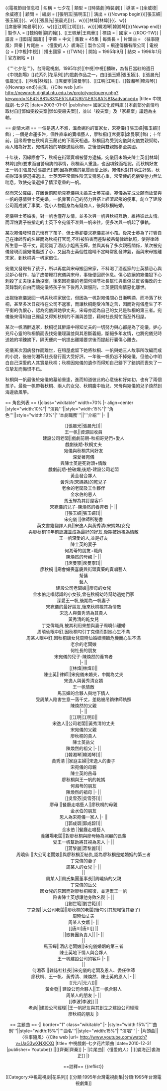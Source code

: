 {{電視節目信息框
| 名稱       = 七夕花
| 類型       = [[時裝劇|時裝劇]]
| 導演       = [[余威德|余威德]]
| 顧問       = 
| 編劇       = [[張明玉|張明玉]]
| 演出       = {{Nowrap begin}}[[張玉嬿|張玉嬿]]{{、w}}[[張晨光|張晨光]]{{、w}}[[林煒|林煒]]{{、w}}<br>[[席曼寧|席曼寧]]{{、w}}[[江明|江明]]{{、w}}[[韓湘琴|韓湘琴]]{{Nowrap end}}
| 製作人       = [[魏約翰|魏約翰]]、[[王珮華|王珮華]]
| 標語         =
| 國家       = {{ROC-TW}}
| 語言       = [[國語|國語]]
| 字幕       = 中文
| 集數       = 45集
| 每集長     = 
| 片頭曲     = 〈往事隨風〉齊秦 
| 片尾曲     = 〈懂愛的人〉裘海正
| 製作公司   = 飛達傳播有限公司
| 電視台     = [[中視|中視]]
| 播出國家   = {{TWN}}
| 開始       = 1995年9月
| 結束       = 1996年1月
| 官方網站   = 
}}

《'''七夕花'''》，台灣電視劇，1995年於[[中視|中視]]播映，為昔日當紅的週日《中視劇場》[[花系列|花系列]]的戲劇作品之一，由[[張玉嬿|張玉嬿]]、[[張晨光|張晨光]]、[[林煒|林煒]]、[[席曼寧|席曼寧]]、[[江明|江明]]、[[韓湘琴|韓湘琴]]{{Nowrap end}}主演。<ref>{{Cite web |url= http://newnrch.digital.ntu.edu.tw/prototype/query.php?keyword=%E4%B8%83%E5%A4%95%E8%8A%B1&advanced= |title= 中視戲劇-七夕花 |date=2003-01-01 |publisher= 國家文化資料庫 }}</ref>本劇部分劇情均取材自[[鄧如雯殺夫案|鄧如雯殺夫案]]，並以「殺夫案」及「家暴案」議題為主軸。

== 劇情大綱 ==
一個是遇人不淑，溫柔婉約的富家女，宋宛儀([[張玉嬿|張玉嬿]]飾)；一個是命運多舛，個性直率的賣唱藝人，廖秋桐([[席曼寧|席曼寧]]飾)；十年前，因缘際會在秋桐賣玉蘭花的下雨天相遇，秋桐因為受到宛儀與宛儀雙親幫助，兩人結為好友，宛儀將她的項鍊送給秋桐，之後便與雙親搬移至美國。

十年後，因緣際會下，秋桐在街頭賣唱被警方逮捕，宛儀因未婚夫陳士英([[林煒|林煒]]飾)要求而自警局詢問事情，秋桐兩人重逢，也因項鍊而相認。而秋桐好友王一帆([[張晨光|張晨光]]飾)因為宛儀的氣質而愛上她，宛儀也對其萌生好感，秋桐得知後便選擇退出。士英因平常個性陰沉又猜忌心重，常常使的宛儀受壓力無法喘息，致使宛儀選擇了情深意重的一帆。

然而宋父罹癌，在離世前盼能見宛儀與未婚夫士英完婚，宛儀為完成父願而放棄與一帆的感情與士英完婚。一帆靠著自己的努力與搭上經濟起飛的便車，創立了建設公司而成就了事業，從小人物翻身為有錢商人，後與秋桐結婚。

宛儀與士英婚後，對一帆也僅存友情，並多次與一帆與秋桐互助，維持彼此友情。而深怕妻子被搶走的士英下令宛儀不准與一帆來往，便多次與一帆起了爭執。

某次宛儀發現自己懷有了孩子，但士英卻要求宛儀拿掉小孩。後來士英為了打響自己在律師界的名聲而為秋桐打官司,不料被陷害而差點被吊銷律師執照，使得律師所生意一落千丈，而認識了酒店小姐馬玉嬋，並與其有了多次親密關係，某次被宛儀發現而讓宛儀傷透了心，又因為士英個性陰晴不定時常亂發脾氣，而與宋母搬離宋家，到秋桐與一帆家借住。

宛儀又發現有了孩子，所以再度與宋母搬回宋家，不料喝了酒返家的士英猜忌心與忌妒心發作，抽了皮帶鞭打宛儀與宋母，事後便回房休息。傷心欲絕的宛儀狠下心刺殺了丈夫後主動投案，後來因宛儀的老闆何湘苓社長幫忙與重傷並反省悔改的士英錄製的自白而讓宛儀將孩子生下後再入獄服刑，士英便因病情惡化離世。

出獄後宛儀返回一帆與秋桐家居住，但因為一帆對宛儀關心日漸明顯，而冷落了秋桐，甚至多次日夜待在公司不返家，而讓秋桐飽受冷落之苦，因而對宛儀產生了不平衡的仇恨心，認為宛儀與她爭丈夫，宋母亦認為自己的女兒是秋桐的第三者。宛儀後來得知自己罹癌又得知秋桐的不滿與苦楚，藉何社長幫忙而至外租屋。

某次一帆酒醉返家，秋桐從其醉語中得知丈夫的一切努力與心都是為了宛儀，妒心充斥心靈的秋桐憤而去找宛儀理論並與其恩斷義絕，斷絕多年友情，也將宛儀兒時送她的項鍊摘下，隔天便向一帆提出離婚要求後而提起行囊傷心離去。

宛儀某次因病發作而離世，在租屋處留下她將秋桐、一帆與她三人故事所改編而成的小說，後被何湘苓社長發行而大受好評。一年後一帆仍忘不掉宛儀，但他心中明白自己深愛的人其實是秋桐；秋桐因宛儀的遺作而得知自己鑄下了錯誤而喪失了一位摯友而悔恨不已。

秋桐與一帆最後於宛儀的墓前重逢，進而知道彼此的心意後和好如初，也有了兩個孩子。最後一帆帶著秋桐、兩人的女兒、秋桐腹中胎兒、宋母與宛儀的兒子煥然到海邊放風箏。

== 角色列表 ==
{|class="wikitable" width=70%
|- align=center
|style="width:10%"|'''演員'''||style="width:15%"|'''角色'''||style="width:19%"|'''本劇職務'''||'''介紹'''
|-
||<center> [[張晨光|張晨光]]||<center>王一帆||資源回收員<br>建設公司老闆||戲劇前期-秋桐哥兒們+愛人<br>戲劇後期-秋桐丈夫<br>宛儀與秋桐共同好友<br>深愛著宛儀<br>與陳士英是死對頭+情敵<br>戲劇前期-撿破爛;後期-建設公司老闆<br>黃金發合夥人<br>黃秀清(宋媽媽)的乾兒子<br>老余的老闆及工作夥伴<br>金水伯的恩人<br>馬玉蟬為其訂屋客戶<br>宋宛儀的兒子-陳煥然的養育者
|-
||<center> [[張玉嬿|張玉嬿]]||<center>宋宛儀 ||律師所秘書<br>英文書籍翻譯人員||宋逸人與黃秀清(宋媽媽)女兒<br>與廖秋桐10年前認識並成為最好的好友,後期被她視為情敵<br>王一帆深愛的人,並是好友<br>陳士英的妻子<br>何湘苓的朋友+職員<br>陳煥然的母親
|-
||<center> [[席曼寧|席曼寧]]||<center>廖秋桐 ||廟會婚喪喜慶與街頭賣藥的賣唱藝人<br>幫傭<br>藝人<br>建設公司老闆娘||廖母的女兒<br>金水伯走唱認識的小女孩,曾在秋桐幼時幫助過她們家<br>深愛王一帆,後期為一帆妻子<br>宋宛儀的最好朋友,後來秋桐視其為情敵<br>宋逸人與黃秀清為其貴人<br>黃秀清的乾女兒<br>丁克偉職員,被其利用來想與妻子周曉仙離婚<br>周曉仙眼中釘,因秋桐勾引丁克偉而對她心生不滿<br>周某人眼中釘,因秋桐讓女兒周曉仙婚姻瀕臨危機而心生不滿<br>老余的老闆娘<br>何社長的朋友<br>宋宛儀的兒子-陳煥然的養育者<br>
|-
||<center>[[林煒|林煒]]||<center>陳士英||律師||宋宛儀未婚夫，中期為丈夫<br>宋逸人與黃秀清女婿<br>王一帆情敵<br>馬玉嬋的合夥人與地下情人<br>受周某人陷害生意一落千丈，差點被吊銷律師執照<br>陳煥然的父親<br>
|-
||<center> [[江明|江明]]||<center>宋逸人||公司老闆||黃秀清的丈夫<br>宋宛儀的父親<br>廖秋桐的貴人<br>陳士英岳父<br>陳煥然的祖父
|-
||<center> [[韓湘琴|韓湘琴]]||<center>黃秀清 ||家庭主婦||宋逸人的妻子<br>宋宛儀的母親<br>陳士英的岳母<br>廖秋桐與王一帆的乾媽<br>何湘苓的朋友<br>陳煥然的祖母
|-
||<center> [[吳雪芬|吳雪芬]]||<center>廖母 ||餐廳走唱藝人||廖秋桐的母親<br>金水伯的朋友<br>恩人為宋宛儀一家人
|-
||<center> [[郭成碧|郭成碧]]||<center>金水伯 ||餐廳走唱藝人<br>養雞場老闆||對廖秋桐與廖母極為照顧的長輩<br>受王一帆幫助將其視為恩人
|-
||<center>[[蔣黎麗|蔣黎麗]]||<center>周曉仙 ||大公司老闆娘||與廖秋桐互結仇,認為廖秋桐是她婚姻的第三者<br>丁克偉的妻子<br>周某人的女兒
|-
||<center> ||<center> 周某人||周氏集團董事長||周曉仙的父親<br>丁克偉的岳父<br>因女兒的原因而對廖秋桐報復，並連累王一帆<br>陷害陳士英想讓他身敗名裂
|-
||<center> [[劉世範|劉世範]]||<center>丁克偉||大公司老闆||廖秋桐的老闆(後勾引其想報復其妻子)<br>周曉仙丈夫<br>周某人女婿
|-
||<center>[[唐川|唐川]] ||<center>  ||歌舞團負責人||
|-
||<center> ||<center> 馬玉蟬||酒店老闆娘||宋宛儀婚姻的第三者<br>陳士英地下情人與合夥人<br>王一帆建設公司的客戶
|-
||<center> ||<center> 何湘苓 ||雜誌社社長||宋宛儀的老闆及恩人、委任律師<br>廖秋桐、王一帆、黃秀清、陳煥然、陳士英的恩人
|-
||<center> [[元六|元六]]||<center>黃金發|| 建設公司合夥人||王一帆合夥人<br>周某人的朋友
|-
||<center>[[李波|李波]] ||<center> 老余||建設公司經理||王一帆好友與其創立之建設公司經理<br>廖秋桐的朋友
|}

== 主題曲 ==
{| border="1" class="wikitable"
|- 
|style="width:15%"|'''曲別'''||style="width:15%"|'''曲名'''||style="width:15%"|'''演唱'''
|- 
|片頭曲||〈往事隨風〉<ref>{{Cite web |url= http://www.youtube.com/watch?v=UaG3wXNXKXQ |title= 中視戲劇-七夕花片頭曲 |date=2010-12-31 |publisher= Youtube}}</ref> ||[[齊秦|齊秦]] 
|- 
|片尾曲||〈懂愛的人〉||[[裘海正|裘海正]]
|}

==註釋==
{{reflist}}


[[Category:中視電視劇|花系列]]
[[分類:1995年台灣電視劇集|分類:1995年台灣電視劇集]]